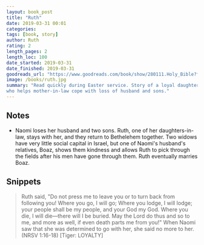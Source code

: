 ```yaml
---
layout: book_post
title: "Ruth"
date: 2019-03-31 00:01
categories:
tags: [book, story]
author: Ruth
rating: 2
length_pages: 2
length_loc: 100
date_started: 2019-03-31
date_finished: 2019-03-31
goodreads_url: "https://www.goodreads.com/book/show/280111.Holy_Bible?from_search=true"
image: /books/ruth.jpg
summary: "Read quickly during Easter service. Story of a loyal daughter-in-law
who helps mother-in-law cope with loss of husband and sons."
---
```


## Notes

* Naomi loses her husband and two sons. Ruth, one of her daughters-in-law, stays
  with her, and they return to Bethelehem together. Two widows have very little
  social capital in Israel, but one of Naomi's husband's relatives, Boaz, shows
  them kindness and allows Ruth to pick through the fields after his men have
  gone through them. Ruth eventually marries Boaz.

## Snippets

<blockquote>
  <p>
  Ruth said, "Do not press me to leave you or to turn back from following you!
  Where you go, I will go; Where you lodge, I will lodge; your people shall be
  my people, and your God my God. Where you die, I will die—there will I be
  buried. May the Lord do thus and so to me, and more as well, if even death
  parts me from you!" When Naomi saw that she was determined to go with her, she
  said no more to her. (NRSV 1:16-18) [Tiger: LOYALTY]
  </p>
</blockquote>
